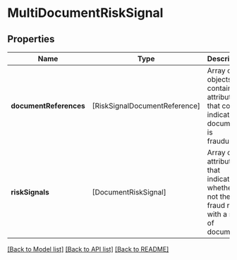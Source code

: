 # MultiDocumentRiskSignal

## Properties
Name | Type | Description | Notes
------------ | ------------- | ------------- | -------------
**documentReferences** | [RiskSignalDocumentReference] | Array of objects containing attributes that could indicate if a document is fraudulent | 
**riskSignals** | [DocumentRiskSignal] | Array of attributes that indicate whether or not there is fraud risk with a set of documents | 

[[Back to Model list]](../README.md#documentation-for-models) [[Back to API list]](../README.md#documentation-for-api-endpoints) [[Back to README]](../README.md)


